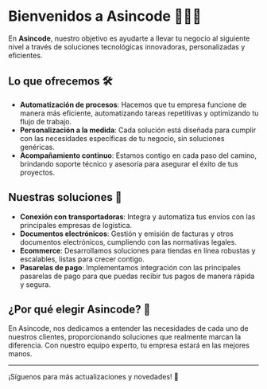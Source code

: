 # Bienvenidos a Asincode 👨‍💻🚀

En **Asincode**, nuestro objetivo es ayudarte a llevar tu negocio al siguiente nivel a través de soluciones tecnológicas innovadoras, personalizadas y eficientes.

## Lo que ofrecemos 🛠️

- **Automatización de procesos**: Hacemos que tu empresa funcione de manera más eficiente, automatizando tareas repetitivas y optimizando tu flujo de trabajo.
- **Personalización a la medida**: Cada solución está diseñada para cumplir con las necesidades específicas de tu negocio, sin soluciones genéricas.
- **Acompañamiento continuo**: Estamos contigo en cada paso del camino, brindando soporte técnico y asesoría para asegurar el éxito de tus proyectos.

## Nuestras soluciones 🚀

- **Conexión con transportadoras**: Integra y automatiza tus envíos con las principales empresas de logística.
- **Documentos electrónicos**: Gestión y emisión de facturas y otros documentos electrónicos, cumpliendo con las normativas legales.
- **Ecommerce**: Desarrollamos soluciones para tiendas en línea robustas y escalables, listas para crecer contigo.
- **Pasarelas de pago**: Implementamos integración con las principales pasarelas de pago para que puedas recibir tus pagos de manera rápida y segura.

## ¿Por qué elegir Asincode? 🤝

En Asincode, nos dedicamos a entender las necesidades de cada uno de nuestros clientes, proporcionando soluciones que realmente marcan la diferencia. Con nuestro equipo experto, tu empresa estará en las mejores manos.

---

¡Síguenos para más actualizaciones y novedades! 🌟
